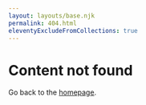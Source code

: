 ```yaml
---
layout: layouts/base.njk
permalink: 404.html
eleventyExcludeFromCollections: true
---
```


# Content not found

Go back to the <a href="/">homepage</a>.

<!--

Read more: https://www.11ty.dev/docs/quicktips/not-found/

This will work for both GitHub pages and Netlify:

* https://help.github.com/articles/creating-a-custom-404-page-for-your-github-pages-site/
* https://www.netlify.com/docs/redirects/#custom-404

-->
